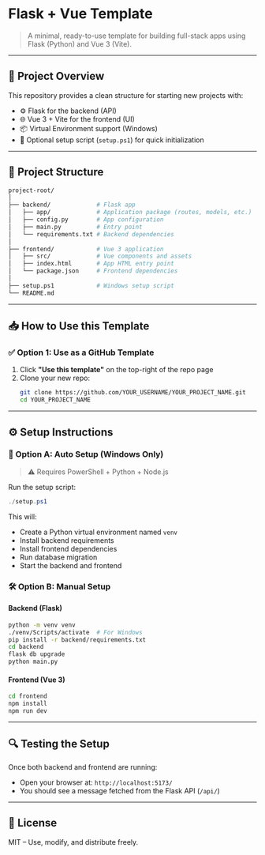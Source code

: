 # Flask + Vue Template

> A minimal, ready-to-use template for building full-stack apps using Flask (Python) and Vue 3 (Vite).

---

## 🚀 Project Overview

This repository provides a clean structure for starting new projects with:

- ⚙️ Flask for the backend (API)
- 🌐 Vue 3 + Vite for the frontend (UI)
- 📦 Virtual Environment support (Windows)
- 🧰 Optional setup script (`setup.ps1`) for quick initialization

---

## 🧱 Project Structure

```bash
project-root/
│
├── backend/             # Flask app
│   ├── app/             # Application package (routes, models, etc.)
│   ├── config.py        # App configuration
│   ├── main.py          # Entry point
│   └── requirements.txt # Backend dependencies
│
├── frontend/            # Vue 3 application
│   ├── src/             # Vue components and assets
│   ├── index.html       # App HTML entry point
│   └── package.json     # Frontend dependencies
│
├── setup.ps1            # Windows setup script
└── README.md
```

---

## 📥 How to Use this Template

### ✅ Option 1: Use as a GitHub Template

1. Click **"Use this template"** on the top-right of the repo page
2. Clone your new repo:
   ```bash
   git clone https://github.com/YOUR_USERNAME/YOUR_PROJECT_NAME.git
   cd YOUR_PROJECT_NAME
   ```

---

## ⚙️ Setup Instructions

### 🔄 Option A: Auto Setup (Windows Only)

> ⚠️ Requires PowerShell + Python + Node.js

Run the setup script:
```powershell
./setup.ps1
```
This will:
- Create a Python virtual environment named `venv`
- Install backend requirements
- Install frontend dependencies
- Run database migration
- Start the backend and frontend

### 🛠️ Option B: Manual Setup

#### Backend (Flask)
```bash
python -m venv venv
./venv/Scripts/activate  # For Windows
pip install -r backend/requirements.txt
cd backend
flask db upgrade
python main.py
```

#### Frontend (Vue 3)
```bash
cd frontend
npm install
npm run dev
```

---

## 🔍 Testing the Setup

Once both backend and frontend are running:
- Open your browser at: `http://localhost:5173/`
- You should see a message fetched from the Flask API (`/api/`)

---

## 🧾 License

MIT – Use, modify, and distribute freely.

